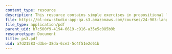```yaml
---
content_type: resource
description: This resource contains simple exercises in propositional logic.
file: https://ol-ocw-studio-app-qa.s3.amazonaws.com/courses/24-903-language-and-its-structure-iii-semantics-and-pragmatics-spring-2005/a7d21583d3be38da6ce35c4f51e2d61b_ps3.pdf
file_type: application/pdf
parent_uid: b7c500f9-4194-6619-c916-a35e5c085b9b
resourcetype: Document
title: ps3.pdf
uid: a7d21583-d3be-38da-6ce3-5c4f51e2d61b
---
```

